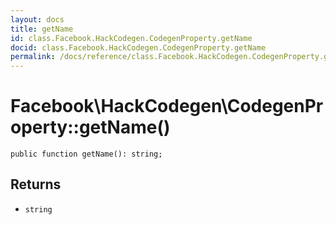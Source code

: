 ```yaml
---
layout: docs
title: getName
id: class.Facebook.HackCodegen.CodegenProperty.getName
docid: class.Facebook.HackCodegen.CodegenProperty.getName
permalink: /docs/reference/class.Facebook.HackCodegen.CodegenProperty.getName.md
---
```

# Facebook\\HackCodegen\\CodegenProperty::getName()




``` Hack
public function getName(): string;
```




## Returns




- ` string `